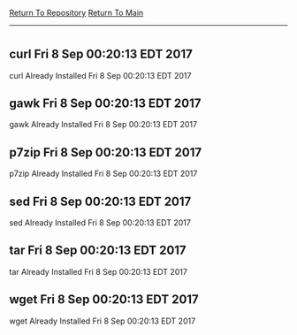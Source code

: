 [Return To Repository](https://github.com/deathbybandaid/piholeparser/)
[Return To Main](https://github.com/deathbybandaid/piholeparser/blob/master/RecentRunLogs/Mainlog.md)
____________________________________
# 
## curl Fri 8 Sep 00:20:13 EDT 2017
curl Already Installed Fri 8 Sep 00:20:13 EDT 2017
## gawk Fri 8 Sep 00:20:13 EDT 2017
gawk Already Installed Fri 8 Sep 00:20:13 EDT 2017
## p7zip Fri 8 Sep 00:20:13 EDT 2017
p7zip Already Installed Fri 8 Sep 00:20:13 EDT 2017
## sed Fri 8 Sep 00:20:13 EDT 2017
sed Already Installed Fri 8 Sep 00:20:13 EDT 2017
## tar Fri 8 Sep 00:20:13 EDT 2017
tar Already Installed Fri 8 Sep 00:20:13 EDT 2017
## wget Fri 8 Sep 00:20:13 EDT 2017
wget Already Installed Fri 8 Sep 00:20:13 EDT 2017
